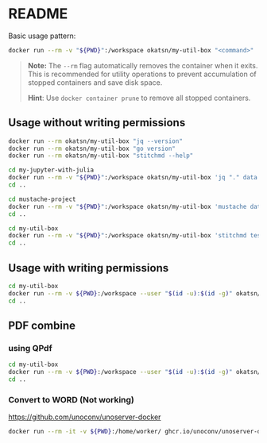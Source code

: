 # README

Basic usage pattern:

```bash
docker run --rm -v "${PWD}":/workspace okatsn/my-util-box "<command>"
```

> **Note:** The `--rm` flag automatically removes the container when it exits. This is recommended for utility operations to prevent accumulation of stopped containers and save disk space. 
> 
> **Hint**: Use `docker container prune` to remove all stopped containers.

## Usage without writing permissions

```bash
docker run --rm okatsn/my-util-box "jq --version"
docker run --rm okatsn/my-util-box "go version"
docker run --rm okatsn/my-util-box "stitchmd --help"
```

```bash
cd my-jupyter-with-julia
docker run --rm -v "${PWD}":/workspace okatsn/my-util-box 'jq "." data.json'
cd ..
```

```bash
cd mustache-project
docker run --rm -v "${PWD}":/workspace okatsn/my-util-box 'mustache data.json template.mustache' > output.txt
cd ..
```

```bash
cd my-util-box
docker run --rm -v "${PWD}":/workspace okatsn/my-util-box 'stitchmd test.md'
cd ..
```

## Usage with writing permissions

```bash
cd my-util-box
docker run --rm -v ${PWD}:/workspace --user "$(id -u):$(id -g)" okatsn/my-util-box 'stitchmd -no-toc -o output.md test.md'
cd ..
```

## PDF combine

### using QPdf

```bash
cd my-util-box
docker run --rm -v ${PWD}:/workspace --user "$(id -u):$(id -g)" okatsn/my-util-box 'qpdf --empty --pages doc_1.pdf doc_2.pdf -- doc_12.pdf'
cd ..
```


### Convert to WORD (Not working)

https://github.com/unoconv/unoserver-docker

```bash
docker run --rm -it -v ${PWD}:/home/worker/ ghcr.io/unoconv/unoserver-docker unoconvert apply-combined.pdf apply-combined.doc
```